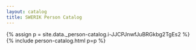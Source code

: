 ```yaml
---
layout: catalog
title: SWERIK Person Catalog
---
```

{% assign p = site.data._person-catalog.i-JJCPJnwfJuBRGkbg2TgEs2 %}
{% include person-catalog.html p=p %}

